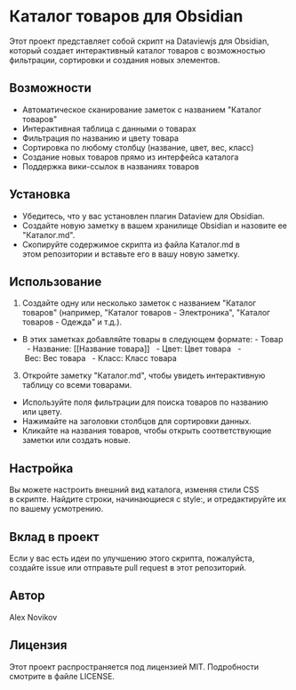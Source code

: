 # Каталог товаров для Obsidian

Этот проект представляет собой скрипт на Dataviewjs для Obsidian, который создает интерактивный каталог товаров с возможностью фильтрации, сортировки и создания новых элементов.

## Возможности

- Автоматическое сканирование заметок с названием "Каталог товаров"
- Интерактивная таблица с данными о товарах
- Фильтрация по названию и цвету товара
- Сортировка по любому столбцу (название, цвет, вес, класс)
- Создание новых товаров прямо из интерфейса каталога
- Поддержка вики-ссылок в названиях товаров

## Установка

- Убедитесь, что у вас установлен плагин Dataview для Obsidian.
- Создайте новую заметку в вашем хранилище Obsidian и назовите ее "Каталог.md".
- Скопируйте содержимое скрипта из файла Каталог.md в этом репозитории и вставьте его в вашу новую заметку.

## Использование

1. Создайте одну или несколько заметок с названием "Каталог товаров" (например, "Каталог товаров - Электроника", "Каталог товаров - Одежда" и т.д.).

- В этих заметках добавляйте товары в следующем формате:
    - Товар
      - Название: [[Название товара]]
      - Цвет: Цвет товара
      - Вес: Вес товара
      - Класс: Класс товара

3. Откройте заметку "Каталог.md", чтобы увидеть интерактивную таблицу со всеми товарами.
- Используйте поля фильтрации для поиска товаров по названию или цвету.
- Нажимайте на заголовки столбцов для сортировки данных.
- Кликайте на названия товаров, чтобы открыть соответствующие заметки или создать новые.

## Настройка
Вы можете настроить внешний вид каталога, изменяя стили CSS в скрипте. Найдите строки, начинающиеся с style:, и отредактируйте их по вашему усмотрению.

## Вклад в проект
Если у вас есть идеи по улучшению этого скрипта, пожалуйста, создайте issue или отправьте pull request в этот репозиторий.

## Автор
Alex Novikov

## Лицензия
Этот проект распространяется под лицензией MIT. Подробности смотрите в файле LICENSE.